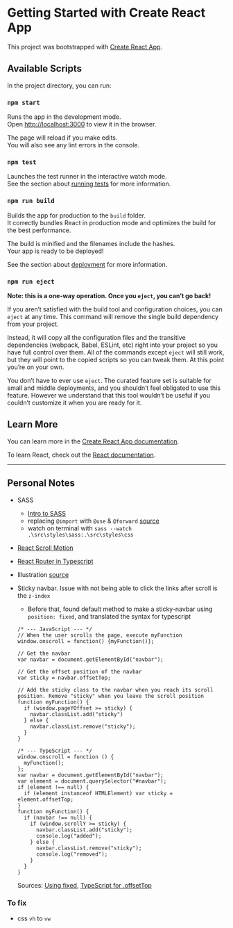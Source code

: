 # Getting Started with Create React App

This project was bootstrapped with [Create React App](https://github.com/facebook/create-react-app).

## Available Scripts

In the project directory, you can run:

### `npm start`

Runs the app in the development mode.\
Open [http://localhost:3000](http://localhost:3000) to view it in the browser.

The page will reload if you make edits.\
You will also see any lint errors in the console.

### `npm test`

Launches the test runner in the interactive watch mode.\
See the section about [running tests](https://facebook.github.io/create-react-app/docs/running-tests) for more information.

### `npm run build`

Builds the app for production to the `build` folder.\
It correctly bundles React in production mode and optimizes the build for the best performance.

The build is minified and the filenames include the hashes.\
Your app is ready to be deployed!

See the section about [deployment](https://facebook.github.io/create-react-app/docs/deployment) for more information.

### `npm run eject`

**Note: this is a one-way operation. Once you `eject`, you can’t go back!**

If you aren’t satisfied with the build tool and configuration choices, you can `eject` at any time. This command will remove the single build dependency from your project.

Instead, it will copy all the configuration files and the transitive dependencies (webpack, Babel, ESLint, etc) right into your project so you have full control over them. All of the commands except `eject` will still work, but they will point to the copied scripts so you can tweak them. At this point you’re on your own.

You don’t have to ever use `eject`. The curated feature set is suitable for small and middle deployments, and you shouldn’t feel obligated to use this feature. However we understand that this tool wouldn’t be useful if you couldn’t customize it when you are ready for it.

## Learn More

You can learn more in the [Create React App documentation](https://facebook.github.io/create-react-app/docs/getting-started).

To learn React, check out the [React documentation](https://reactjs.org/).

---

## Personal Notes

- SASS
  - [Intro to SASS](https://youtu.be/Zz6eOVaaelI)
  - replacing `@import` with `@use` & `@forward` [source](https://youtu.be/CR-a8upNjJ0)
  - watch on terminal with `sass --watch .\src\styles\sass:.\src\styles\css`
- [React Scroll Motion](https://www.npmjs.com/package/react-scroll-motion)
- [React Router in Typescript](https://www.pluralsight.com/guides/react-router-typescript)
- Illustration [source](https://themeisle.com/illustrations/)
- Sticky navbar. Issue with not being able to click the links after scroll is the `z-index`

  - Before that, found default method to make a sticky-navbar using `position: fixed`, and translated the syntax for typescript

  ```
  /* --- JavaScript --- */
  // When the user scrolls the page, execute myFunction
  window.onscroll = function() {myFunction()};

  // Get the navbar
  var navbar = document.getElementById("navbar");

  // Get the offset position of the navbar
  var sticky = navbar.offsetTop;

  // Add the sticky class to the navbar when you reach its scroll position. Remove "sticky" when you leave the scroll position
  function myFunction() {
    if (window.pageYOffset >= sticky) {
      navbar.classList.add("sticky")
    } else {
      navbar.classList.remove("sticky");
    }
  }

  /* --- TypeScript --- */
  window.onscroll = function () {
    myFunction();
  };
  var navbar = document.getElementById("navbar");
  var element = document.querySelector("#navbar");
  if (element !== null) {
    if (element instanceof HTMLElement) var sticky = element.offsetTop;
  }
  function myFunction() {
    if (navbar !== null) {
      if (window.scrollY >= sticky) {
        navbar.classList.add("sticky");
        console.log("added");
      } else {
        navbar.classList.remove("sticky");
        console.log("removed");
      }
    }
  }
  ```

  Sources: [Using fixed](https://www.w3schools.com/howto/howto_js_navbar_sticky.asp), [TypeScript for .offsetTop](https://github.com/microsoft/TypeScript/issues/34694)

### To fix

- css `vh` to `vw`
